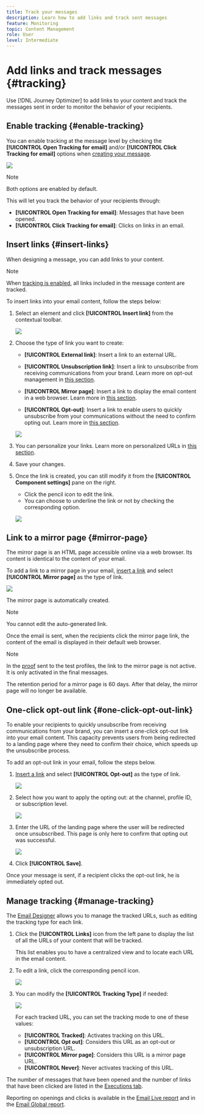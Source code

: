 ```yaml
---
title: Track your messages
description: Learn how to add links and track sent messages
feature: Monitoring
topic: Content Management
role: User
level: Intermediate
---
```

# Add links and track messages {#tracking}

Use [!DNL Journey Optimizer] to add links to your content and track the messages sent in order to monitor the behavior of your recipients.

## Enable tracking {#enable-tracking}

You can enable tracking at the message level by checking the **[!UICONTROL Open Tracking for email]** and/or **[!UICONTROL Click Tracking for email]** options when [creating your message](create-message.md).

![](assets/message-tracking.png)

>[!NOTE]
>
>Both options are enabled by default.

This will let you track the behavior of your recipients through:
* **[!UICONTROL Open Tracking for email]**: Messages that have been opened.
* **[!UICONTROL Click Tracking for email]**: Clicks on links in an email.

## Insert links {#insert-links}

When designing a message, you can add links to your content.

>[!NOTE]
>
>When [tracking is enabled](#enable-tracking), all links included in the message content are tracked.

To insert links into your email content, follow the steps below:

1. Select an element and click **[!UICONTROL Insert link]** from the contextual toolbar.

    ![](assets/message-tracking-insert-link.png)

1. Choose the type of link you want to create:

    * **[!UICONTROL External link]**: Insert a link to an external URL.

    * **[!UICONTROL Unsubscription link]**: Insert a link to unsubscribe from receiving communications from your brand. Learn more on opt-out management in [this section](consent.md#opt-out-management).

    * **[!UICONTROL Mirror page]**: Insert a link to display the email content in a web browser. Learn more in [this section](#mirror-page).

    * **[!UICONTROL Opt-out]**: Insert a link to enable users to quickly unsubscribe from your communications without the need to confirm opting out. Learn more in [this section](#one-click-opt-out-link).

    ![](assets/message-tracking-links.png)

1. You can personalize your links. Learn more on personalized URLs in [this section](personalization/personalization-syntax.md).

1. Save your changes.

1. Once the link is created, you can still modify it from the **[!UICONTROL Component settings]** pane on the right. 

    * Click the pencil icon to edit the link.
    * You can choose to underline the link or not by checking the corresponding option.

    ![](assets/message-tracking-link-settings.png)

## Link to a mirror page {#mirror-page}

The mirror page is an HTML page accessible online via a web browser. Its content is identical to the content of your email.

To add a link to a mirror page in your email, [insert a link](#insert-links) and select **[!UICONTROL Mirror page]** as the type of link.

![](assets/message-tracking-mirror-page.png)

The mirror page is automatically created.

>[!NOTE]
>
>You cannot edit the auto-generated link.

Once the email is sent, when the recipients click the mirror page link, the content of the email is displayed in their default web browser.

>[!NOTE]
>
>In the [proof](preview.md#send-proofs) sent to the test profiles, the link to the mirror page is not active. It is only activated in the final messages.

The retention period for a mirror page is 60 days. After that delay, the mirror page will no longer be available.

## One-click opt-out link {#one-click-opt-out-link}

To enable your recipients to quickly unsubscribe from receiving communications from your brand, you can insert a one-click opt-out link into your email content. This capacity prevents users from being redirected to a landing page where they need to confirm their choice, which speeds up the unsubscribe process.

To add an opt-out link in your email, follow the steps below.

1. [Insert a link](#insert-links) and select **[!UICONTROL Opt-out]** as the type of link.

    ![](assets/message-tracking-opt-out.png)

1. Select how you want to apply the opting out: at the channel, profile ID, or subscription level.

    ![](assets/message-tracking-opt-out-level.png)

1. Enter the URL of the landing page where the user will be redirected once unsubscribed. This page is only here to confirm that opting out was successful.

    ![](assets/message-tracking-opt-out-confirmation.png)

1. Click **[!UICONTROL Save]**.

Once your message is sent, if a recipient clicks the opt-out link, he is immediately opted out.

## Manage tracking {#manage-tracking}

The [Email Designer](create-email-content.md) allows you to manage the tracked URLs, such as editing the tracking type for each link.

1. Click the **[!UICONTROL Links]** icon from the left pane to display the list of all the URLs of your content that will be tracked.

    This list enables you to have a centralized view and to locate each URL in the email content.

1. To edit a link, click the corresponding pencil icon.

    ![](assets/message-tracking-edit-links.png)

1. You can modify the **[!UICONTROL Tracking Type]** if needed:


   ![](assets/message-tracking-edit-a-link.png)

    For each tracked URL, you can set the tracking mode to one of these values:

    * **[!UICONTROL Tracked]**: Activates tracking on this URL.
    * **[!UICONTROL Opt out]**: Considers this URL as an opt-out or unsubscription URL.
    * **[!UICONTROL Mirror page]**: Considers this URL is a mirror page URL.
    * **[!UICONTROL Never]**: Never activates tracking of this URL. <!--This information is saved: if the URL appears again in a future message, its tracking is automatically deactivated.-->

The number of messages that have been opened and the number of links that have been clicked are listed in the [Executions tab](message-monitoring.md).

Reporting on openings and clicks is available in the [Email Live report](reports/email-live-report.md) and in the [Email Global report](reports/email-global-report.md).


